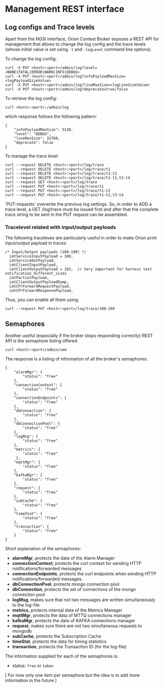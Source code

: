 # Management REST interface

## Log configs and Trace levels
Apart from the NGSI interface, Orion Context Broker exposes a REST
API for management that allows to change the log config and the trace levels
(whose initial value is set using `-t` and `-logLevel` command line options).

To change the log config:

```
curl -X PUT <host>:<port>/admin/log?level=<NONE|FATAL|ERROR|WARN|INFO|DEBUG>
curl -X PUT <host>:<port>/admin/log?infoPayloadMaxSize=<logPayloadSizeValue>
curl -X PUT <host>:<port>/admin/log?lineMaxSize=<logLineSizeValue>
curl -X PUT <host>:<port>/admin/log?deprecate=true|false
```

To retrieve the log config:

```
curl <host>:<port>:/admin/log
```

which response follows the following pattern:

```
{
    "infoPayloadMaxSize": 5120,
    "level": "DEBUG",
    "lineMaxSize": 32768,
    "deprecate": false
}
```



To manage the trace level:

```
curl --request DELETE <host>:<port>/log/trace
curl --request DELETE <host>:<port>/log/trace/t1
curl --request DELETE <host>:<port>/log/trace/t1-t2
curl --request DELETE <host>:<port>/log/trace/t1-t2,t3-t4
curl --request GET <host>:<port>/log/trace
curl --request PUT <host>:<port>/log/trace/t1
curl --request PUT <host>:<port>/log/trace/t1-t2
curl --request PUT <host>:<port>/log/trace/t1-t2,t3-t4
```

'PUT-requests' overwrite the previous log settings. So, in order to ADD
a trace level, a GET /log/trace must be issued first and after that the
complete trace string to be sent in the PUT request can be assembled.

### Tracelevel related with input/output payloads

The following traceleves are particularly useful in order to make Orion
print input/output payload in traces:

```
/* Input/Output payloads (180-199) */
  LmtServiceInputPayload = 180,
  LmtServiceOutPayload,
  LmtClientInputPayload,
  LmtClientOutputPayload = 183,  // Very important for harness test notification_different_sizes
  LmtPartialPayload,
  LmtClientOutputPayloadDump,
  LmtCPrForwardRequestPayload,
  LmtCPrForwardResponsePayload,
```

Thus, you can enable all them using:

```
curl --request PUT <host>:<port>/log/trace/180-199
```

## Semaphores
Another useful (especially if the broker stops responding correctly) REST API is
the semaphore listing offered:


```
curl <host>:<port>/admin/sem
```

The response is a listing of information of all the broker's semaphores:

```
{
    "alarmMgr": {
        "status": "free"
    },
    "connectionContext": {
        "status": "free"
    },
    "connectionEndpoints": {
        "status": "free"
    },
    "dbConnection": {
        "status": "free"
    },
    "dbConnectionPool": {
        "status": "free"
    },
    "logMsg": {
        "status": "free"
    },
    "metrics": {
        "status": "free"
     },
    "mqttMgr": {
        "status": "free"
    },
    "kafkaMgr": {
        "status": "free"
    },
    "request": {
        "status": "free"
    },
    "subCache": {
        "status": "free"
    },
    "timeStat": {
        "status": "free"
    },
    "transaction": {
        "status": "free"
    }
}
```

Short explanation of the semaphores:
* **alarmMgr**, protects the data of the Alarm Manager 
* **connectionContext**, protects the curl context for sending HTTP notifications/forwarded messages
* **connectionEndpoints**, protects the curl endpoints when sending HTTP notifications/forwarded messages.
* **dbConnectionPool**, protects mongo connection pool
* **dbConnection**, protects the set of connections of the mongo connection pool
* **logMsg**, makes sure that not two messages are written simultaneously to the log-file
* **metrics**, protects internal data of the Metrics Manager
* **mqttMgr**, protects the data of MTTQ connections manager
* **kafkaMgr**, protects the data of KAFKA connections manager
* **request**, makes sure there are not two simultaneous requests to mongodb 
* **subCache**, protects the Subscription Cache
* **timeStat**, protects the data for timing statistics
* **transaction**, protects the Transaction ID (for the log-file)

The information supplied for each of the semaphores is:
* status:  `free` or `taken`

[ For now only one item per semaphore but the idea is to add more information in the future ]
